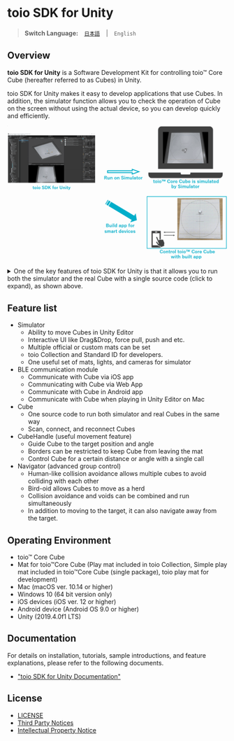 # toio SDK for Unity

> **Switch Language:**　[`日本語`](README.md)　|　`English`

## Overview

**toio SDK for Unity** is a Software Development Kit for controlling toio™ Core Cube (hereafter referred to as Cubes) in Unity.

toio SDK for Unity makes it easy to develop applications that use Cubes. In addition, the simulator function allows you to check the operation of Cube on the screen without using the actual device, so you can develop quickly and efficiently.


<p align="center">
<img src="./docs_EN/res/main/overview.gif" width=720></img>
</p>

<details>
<summary>One of the key features of toio SDK for Unity is that it allows you to run both the simulator and the real Cube with a single source code (click to expand), as shown above. </summary>

```C#
using UnityEngine;
using toio;

public class Hello_Toio : MonoBehaviour
{
    CubeManager cubeManager;
    Cube cube;

    async void Start()
    {
        // create a cube manager
        cubeManager = new CubeManager();
        // connect to the nearest cube
        cube = await cubeManager.SingleConnect();
    }

    void Update()
    {
        // check connection status and order interval
        if(cubeManager.IsControllable(cube))
        {
            cube.Move(100, 70, 200);
            //         |    |   `--- duration [ms]
            //         |    `------- right motor speed
            //         `------------ left motor speed
        }
    }
}
```

</details>


## Feature list

- Simulator
  - Ability to move Cubes in Unity Editor
  - Interactive UI like Drag&Drop, force pull, push and etc.
  - Multiple official or custom mats can be set
  - toio Collection and Standard ID for developers.
  - One useful set of mats, lights, and cameras for simulator
- BLE communication module
  - Communicate with Cube via iOS app
  - Communicating with Cube via Web App
  - Communicate with Cube in Android app
  - Communicate with Cube when playing in Unity Editor on Mac
- Cube
  - One source code to run both simulator and real Cubes in the same way
  - Scan, connect, and reconnect Cubes
- CubeHandle (useful movement feature)
  - Guide Cube to the target position and angle
  - Borders can be restricted to keep Cube from leaving the mat
  - Control Cube for a certain distance or angle with a single call
- Navigator (advanced group control)
  - Human-like collision avoidance allows multiple cubes to avoid colliding with each other
  - Bird-oid allows Cubes to move as a herd
  - Collision avoidance and voids can be combined and run simultaneously
  - In addition to moving to the target, it can also navigate away from the target.


## Operating Environment

- toio™ Core Cube
- Mat for toio™Core Cube (Play mat included in toio Collection, Simple play mat included in toio™Core Cube (single package), toio play mat for development)
- Mac (macOS ver. 10.14 or higher)
- Windows 10 (64 bit version only)
- iOS devices (iOS ver. 12 or higher)
- Android device (Android OS 9.0 or higher)
- Unity (2019.4.0f1 LTS)


## Documentation

For details on installation, tutorials, sample introductions, and feature explanations, please refer to the following documents.

- ["toio SDK for Unity Documentation"](docs_EN/README.md)

## License

- [LICENSE](LICENSE)
- [Third Party Notices](Third-Party-Notices.md)
- [Intellectual Property Notice](Trademark-Notices_EN.md)
